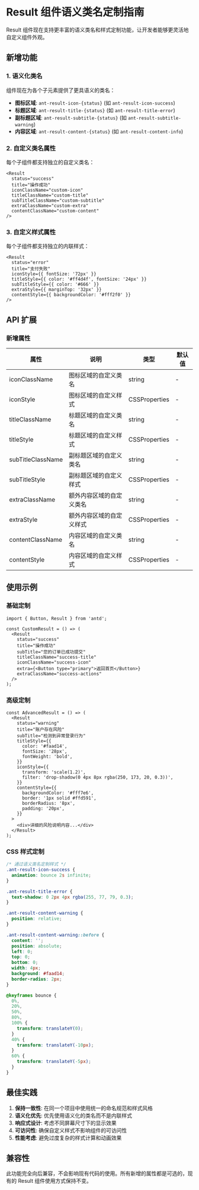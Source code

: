 # Result 组件语义类名定制指南

Result 组件现在支持更丰富的语义类名和样式定制功能，让开发者能够更灵活地自定义组件外观。

## 新增功能

### 1. 语义化类名

组件现在为各个子元素提供了更具语义的类名：

- **图标区域**: `ant-result-icon-{status}` (如 `ant-result-icon-success`)
- **标题区域**: `ant-result-title-{status}` (如 `ant-result-title-error`)
- **副标题区域**: `ant-result-subtitle-{status}` (如 `ant-result-subtitle-warning`)
- **内容区域**: `ant-result-content-{status}` (如 `ant-result-content-info`)

### 2. 自定义类名属性

每个子组件都支持独立的自定义类名：

```tsx
<Result
  status="success"
  title="操作成功"
  iconClassName="custom-icon"
  titleClassName="custom-title"
  subTitleClassName="custom-subtitle"
  extraClassName="custom-extra"
  contentClassName="custom-content"
/>
```

### 3. 自定义样式属性

每个子组件都支持独立的内联样式：

```tsx
<Result
  status="error"
  title="支付失败"
  iconStyle={{ fontSize: '72px' }}
  titleStyle={{ color: '#ff4d4f', fontSize: '24px' }}
  subTitleStyle={{ color: '#666' }}
  extraStyle={{ marginTop: '32px' }}
  contentStyle={{ backgroundColor: '#fff2f0' }}
/>
```

## API 扩展

### 新增属性

| 属性              | 说明                     | 类型          | 默认值 |
| ----------------- | ------------------------ | ------------- | ------ |
| iconClassName     | 图标区域的自定义类名     | string        | -      |
| iconStyle         | 图标区域的自定义样式     | CSSProperties | -      |
| titleClassName    | 标题区域的自定义类名     | string        | -      |
| titleStyle        | 标题区域的自定义样式     | CSSProperties | -      |
| subTitleClassName | 副标题区域的自定义类名   | string        | -      |
| subTitleStyle     | 副标题区域的自定义样式   | CSSProperties | -      |
| extraClassName    | 额外内容区域的自定义类名 | string        | -      |
| extraStyle        | 额外内容区域的自定义样式 | CSSProperties | -      |
| contentClassName  | 内容区域的自定义类名     | string        | -      |
| contentStyle      | 内容区域的自定义样式     | CSSProperties | -      |

## 使用示例

### 基础定制

```tsx
import { Button, Result } from 'antd';

const CustomResult = () => (
  <Result
    status="success"
    title="操作成功"
    subTitle="您的订单已成功提交"
    titleClassName="success-title"
    iconClassName="success-icon"
    extra={<Button type="primary">返回首页</Button>}
    extraClassName="success-actions"
  />
);
```

### 高级定制

```tsx
const AdvancedResult = () => (
  <Result
    status="warning"
    title="账户存在风险"
    subTitle="检测到异常登录行为"
    titleStyle={{
      color: '#faad14',
      fontSize: '28px',
      fontWeight: 'bold',
    }}
    iconStyle={{
      transform: 'scale(1.2)',
      filter: 'drop-shadow(0 4px 8px rgba(250, 173, 20, 0.3))',
    }}
    contentStyle={{
      backgroundColor: '#fff7e6',
      border: '1px solid #ffd591',
      borderRadius: '8px',
      padding: '20px',
    }}
  >
    <div>详细的风险说明内容...</div>
  </Result>
);
```

### CSS 样式定制

```css
/* 通过语义类名定制样式 */
.ant-result-icon-success {
  animation: bounce 2s infinite;
}

.ant-result-title-error {
  text-shadow: 0 2px 4px rgba(255, 77, 79, 0.3);
}

.ant-result-content-warning {
  position: relative;
}

.ant-result-content-warning::before {
  content: '';
  position: absolute;
  left: 0;
  top: 0;
  bottom: 0;
  width: 4px;
  background: #faad14;
  border-radius: 2px;
}

@keyframes bounce {
  0%,
  20%,
  50%,
  80%,
  100% {
    transform: translateY(0);
  }
  40% {
    transform: translateY(-10px);
  }
  60% {
    transform: translateY(-5px);
  }
}
```

## 最佳实践

1. **保持一致性**: 在同一个项目中使用统一的命名规范和样式风格
2. **语义化优先**: 优先使用语义化的类名而不是内联样式
3. **响应式设计**: 考虑不同屏幕尺寸下的显示效果
4. **可访问性**: 确保自定义样式不影响组件的可访问性
5. **性能考虑**: 避免过度复杂的样式计算和动画效果

## 兼容性

此功能完全向后兼容，不会影响现有代码的使用。所有新增的属性都是可选的，现有的 Result 组件使用方式保持不变。
